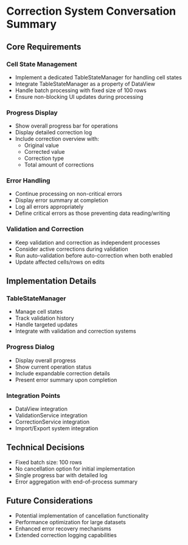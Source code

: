 # Correction System Conversation Summary

## Core Requirements

### Cell State Management
- Implement a dedicated TableStateManager for handling cell states
- Integrate TableStateManager as a property of DataView
- Handle batch processing with fixed size of 100 rows
- Ensure non-blocking UI updates during processing

### Progress Display
- Show overall progress bar for operations
- Display detailed correction log
- Include correction overview with:
  - Original value
  - Corrected value
  - Correction type
  - Total amount of corrections

### Error Handling
- Continue processing on non-critical errors
- Display error summary at completion
- Log all errors appropriately
- Define critical errors as those preventing data reading/writing

### Validation and Correction
- Keep validation and correction as independent processes
- Consider active corrections during validation
- Run auto-validation before auto-correction when both enabled
- Update affected cells/rows on edits

## Implementation Details

### TableStateManager
- Manage cell states
- Track validation history
- Handle targeted updates
- Integrate with validation and correction systems

### Progress Dialog
- Display overall progress
- Show current operation status
- Include expandable correction details
- Present error summary upon completion

### Integration Points
- DataView integration
- ValidationService integration
- CorrectionService integration
- Import/Export system integration

## Technical Decisions
- Fixed batch size: 100 rows
- No cancellation option for initial implementation
- Single progress bar with detailed log
- Error aggregation with end-of-process summary

## Future Considerations
- Potential implementation of cancellation functionality
- Performance optimization for large datasets
- Enhanced error recovery mechanisms
- Extended correction logging capabilities 